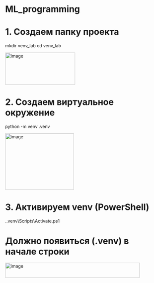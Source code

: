 # ML_programming

# 1. Создаем папку проекта
mkdir venv_lab
cd venv_lab

<img width="225" height="103" alt="image" src="https://github.com/user-attachments/assets/fd79d720-d489-4893-9086-9b6c5fc8d728" />


# 2. Создаем виртуальное окружение
python -m venv .venv

<img width="221" height="181" alt="image" src="https://github.com/user-attachments/assets/ba6e9cd1-1850-41c7-aee9-bee29ff5d4e0" />


# 3. Активируем venv (PowerShell)
.\.venv\Scripts\Activate.ps1

# Должно появиться (.venv) в начале строки

<img width="433" height="48" alt="image" src="https://github.com/user-attachments/assets/a86c198e-d112-4ed8-a2c6-3a7830479d26" />

